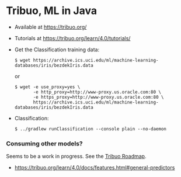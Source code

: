 # Tribuo, ML in Java
- Available at <https://tribuo.org/>
- Tutorials at <https://tribuo.org/learn/4.0/tutorials/>

- Get the Classification training data:
  ```
  $ wget https://archive.ics.uci.edu/ml/machine-learning-databases/iris/bezdekIris.data
  ```
  or
  ```
  $ wget -e use_proxy=yes \
         -e http_proxy=http://www-proxy.us.oracle.com:80 \
         -e https_proxy=http://www-proxy.us.oracle.com:80 \
         https://archive.ics.uci.edu/ml/machine-learning-databases/iris/bezdekIris.data
  ```
- Classification:
  ```
  $ ../gradlew runClassification --console plain --no-daemon
  ``` 
  
### Consuming other models?
Seems to be a work in progress. See the [Tribuo Roadmap](https://github.com/oracle/tribuo/blob/main/docs/Roadmap.md).

- <https://tribuo.org/learn/4.0/docs/features.html#general-predictors>
  